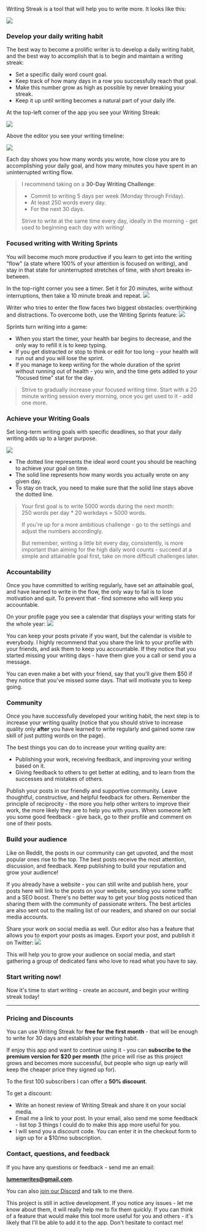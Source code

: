 <!--
**You know that developing a daily writing habit is one of the most valuable things you can do for your career:**
- Finally finish that book, screenplay, or a course you've been working on.
- Build your reputation, become a well-known expert in your field.
- Grow your audience, build a community around your project.
- Become a better learner, thinker, more productive and creative person.

**But writing regularly is very hard:**
- Writing feels overwhelming, so you procrastinate and never even begin.
- It's difficult to find the time and the motivation to stick to the habit.
- You struggle with the writer's block and not having anything to say.
- Perfectionism and over-editing slow your writing down to a crawl.
- When you finally hit publish it feels like shouting into the void - nobody reads what you wrote or gives you the feedback you need to get better.

**Writing Streak will help you to overcome these obstacles:**

- A **simple but powerful app** will help you to develop a daily writing habit and massively increase your writing output.
- Our **supportive community** will encourage you to write more and help you get better through feedback and advice.

<!-- - A **step-by-step course** will guide you through your first 30 days of writing, and teach you a reliable writing process which will ensure that you'll never run out of ideas and never get stuck in a writer's block. -->

Writing Streak is a tool that will help you to write more. It looks like this:

![](/landing/full-editor.png)

### Develop your daily writing habit
The best way to become a prolific writer is to develop a daily writing habit, and the best way to accomplish that is to begin and maintain a writing streak:

- Set a specific daily word count goal.
- Keep track of how many days in a row you successfully reach that goal.
- Make this number grow as high as possible by never breaking your streak.
- Keep it up until writing becomes a natural part of your daily life.

At the top-left corner of the app you see your Writing Streak:

![](/landing/writing-streak.png)

Above the editor you see your writing timeline:

![](/landing/writing-day.png)

Each day shows you how many words you wrote, how close you are to accomplishing your daily goal, and how many minutes you have spent in an uninterrupted writing flow.

> I recommend taking on a **30-Day Writing Challenge**:  
> - Commit to writing 5 days per week (Monday through Friday).  
> - At least 250 words every day.  
> - For the next 30 days.  
>
> Strive to write at the same time every day, ideally in the morning - get used to beginning each day with writing!

### Focused writing with Writing Sprints
You will become much more productive if you learn to get into the writing "flow" (a state where 100% of your attention is focused on writing), and stay in that state for uninterrupted stretches of time, with short breaks in-between.

In the top-right corner you see a timer. Set it for 20 minutes, write without interruptions, then take a 10 minute break and repeat.
![](/landing/timer.png)

Writer who tries to enter the flow faces two biggest obstacles: overthinking and distractions. To overcome both, use the Writing Sprints feature:
![](/landing/healthbar.png)

Sprints turn writing into a game:
- When you start the timer, your health bar begins to decrease, and the only way to refill it is to keep typing.
- If you get distracted or stop to think or edit for too long - your health will run out and you will lose the sprint.
- If you manage to keep writing for the whole duration of the sprint without running out of health - you win, and the time gets added to your "focused time" stat for the day.

> Strive to gradually increase your focused writing time. Start with a 20 minute writing session every morning, once you get used to it - add one more.

### Achieve your Writing Goals
Set long-term writing goals with specific deadlines, so that your daily writing adds up to a larger purpose.

![](/landing/burndown.png)

- The dotted line represents the ideal word count you should be reaching to achieve your goal on time.
- The solid line represents how many words you actually wrote on any given day.
- To stay on track, you need to make sure that the solid line stays above the dotted line.

> Your first goal is to write 5000 words during the next month:  
250 words per day * 20 workdays = 5000 words.
>
> If you're up for a more ambitious challenge - go to the settings and adjust the numbers accordingly.
>
> But remember, writing a little bit every day, consistently, is more important than aiming for the high daily word counts - succeed at a simple and attainable goal first, take on more difficult challenges later.

<!--

### Novice to Prolific - your guide to developing a Writing Habit
![](/landing/course.png)
- Begin writing online even if you've never done it before.
- Figure out what content people want to read, and plan out a high-leverage content strategy.
- Learn a simple step-by-step process for outlining, writing, formatting, and publishing high quality posts.
- Develop a reliable writing system that helps you to write regularly, never run out of ideas, and never stuck in a writer's block.
- Take your writing to the next level - make it engaging, insightful, and fun to read.
- Create a marketing strategy, promote your posts, and build your audience (even if you're starting from scratch).
- Prompts and action steps

-->

### Accountability
Once you have committed to writing regularly, have set an attainable goal, and have learned to write in the flow, the only way to fail is to lose motivation and quit. To prevent that - find someone who will keep you accountable.

On your profile page you see a calendar that displays your writing stats for the whole year:
![](/landing/profile.png)

You can keep your posts private if you want, but the calendar is visible to everybody. I highly recommend that you share the link to your profile with your friends, and ask them to keep you accountable. If they notice that you started missing your writing days - have them give you a call or send you a message.

You can even make a bet with your friend, say that you'll give them $50 if they notice that you've missed some days. That will motivate you to keep going.

### Community
Once you have successfully developed your writing habit, the next step is to increase your writing quality (notice that you should strive to increase quality only **after** you have learned to write regularly and gained some raw skill of just putting words on the page).

The best things you can do to increase your writing quality are:
- Publishing your work, receiving feedback, and improving your writing based on it.
- Giving feedback to others to get better at editing, and to learn from the successes and mistakes of others.

Publish your posts in our friendly and supportive community. Leave thoughtful, constructive, and helpful feedback for others. Remember the principle of reciprocity - the more you help other writers to improve their work, the more likely they are to help you with yours. When someone left you some good feedback - give back, go to their profile and comment on one of their posts.

<!--
Once you're done writing your post, you can share it with our friendly and supportive community, who will give you advice, feedback, and encouragement.
-->


### Build your audience
Like on Reddit, the posts in our community can get upvoted, and the most popular ones rise to the top. The best posts receive the most attention, discussion, and feedback. Keep publishing to build your reputation and grow your audience!

If you already have a website - you can still write and publish here, your posts here will link to the posts on your website, sending you some traffic and a SEO boost. There's no better way to get your blog posts noticed than sharing them with the community of passionate writers. The best articles are also sent out to the mailing list of our readers, and shared on our social media accounts.

Share your work on social media as well. Our editor also has a feature that allows you to export your posts as images. Export your post, and publish it on Twitter:
![](/landing/tweet.png)

This will help you to grow your audience on social media, and start gathering a group of dedicated fans who love to read what you have to say.

### Start writing now!
Now it's time to start writing - create an account, and begin your writing streak today!

---

### Pricing and Discounts
You can use Writing Streak for **free for the first month** - that will be enough to write for 30 days and establish your writing habit. 

If enjoy this app and want to continue using it - you can **subscribe to the premium version for $20 per month** (the price will rise as this project grows and becomes more successful, but people who sign up early will keep the cheaper price they signed up for).

To the first 100 subscribers I can offer a **50% discount**. 

To get a discount:
- Write an honest review of Writing Streak and share it on your social media.
- Email me a link to your post. In your email, also send me some feedback - list top 3 things I could do to make this app more useful for you.
- I will send you a discount code. You can enter it in the checkout form to sign up for a $10/mo subscription.

### Contact, questions, and feedback
If you have any questions or feedback - send me an email:

**lumenwrites@gmail.com**. 

You can also [join our Discord](https://discord.gg/Mc4HKUsuK9) and talk to me there.

This project is still in active development. If you notice any issues - let me know about them, it will really help me to fix them quickly. If you can think of a feature that would make this tool more useful for you and others - it's likely that I'll be able to add it to the app. Don't hesitate to contact me!